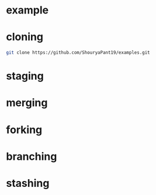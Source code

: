 # example

# cloning

```sh
git clone https://github.com/ShouryaPant19/examples.git
```

# staging

# merging

# forking

# branching

# stashing 